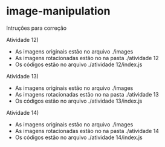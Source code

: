 # image-manipulation

Intruções para correção

Atividade 12)

- As imagens originais estão no arquivo ./images
- As imagens rotacionadas estão no na pasta ./atividade 12
- Os códigos estão no arquivo ./atividade 12/index.js

Atividade 13)

- As imagens originais estão no arquivo ./images
- As imagens rotacionadas estão no na pasta ./atividade 13
- Os códigos estão no arquivo ./atividade 13/index.js

Atividade 14)

- As imagens originais estão no arquivo ./images
- As imagens rotacionadas estão no na pasta ./atividade 14
- Os códigos estão no arquivo ./atividade 14/index.js
